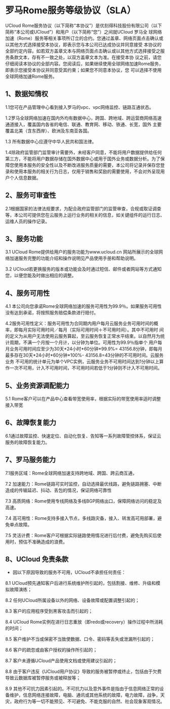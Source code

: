 

# 罗马Rome服务等级协议（SLA）

UCloud
Rome服务协议（以下简称“本协议”）是优刻得科技股份有限公司（以下简称“本公司或UCloud”）和用户（以下简称“您”）之间就UCloud
罗马全
球网络加速（Rome）服务等相关事项所订立的合约。您通过盖章、网络页面点击确认或以其他方式选择接受本协议，即表示您与本公司已达成协议并同意接受
本协议的全部约定内容。如若双方盖章文本与网络页面点击确认或以其他方式选择接受之服务条款文本，存有不一致之处，以双方盖章文本为准。在接受本协
议之前，请您仔细阅读本协议的全部内容。您阅读后，如果继续使用全球网络加速Rome服务，即表示您接受本协议并同意受其约束；如果您不同意本协议，您
可以选择不使用全球网络加速Rome服务。

## 1、数据知情权

1.1您可在产品管理中心看到接入罗马的vpc、vpc网络监控、链路互通状态。

1.2罗马全球网络加速在国内外均有数据中心，跨国、跨地域、跨运营商网络高速通道接入，覆盖国内各省的电信、联通、教育网、移动、铁通、长宽，国外
主要覆盖北美（含东西岸）、欧洲及东南亚各国。

1.3 所有数据中心应遵守中华人民共和国法律。

1.4除政府监管部门监管审计需要外，未经客户同意，不能将用户数据提供给任何第三方，不能将用户数据存储在国外数据中心或用于国外业务或数据分析。为了保障您使用本服务的安全性以及不断改进服务质量的需要，本公司将记录并保存您登录和使用本服务的相关行为日志，仅用于销售和奖励的需要使用，不会对外呈现用户个人信息数据。

## 2、服务可审查性

2.1根据国家的法律法规要求，为配合政府监管部门的监管审查，合规或取证调查等，本公司可提供您在云服务上运行业务的相关的信息，如关键组件的运行日志、运维人员的操作记录。

## 3、服务功能

3.1 UCloud
Rome提供给用户的服务功能为www.ucloud.cn 网站所展示的全球网络加速服务完整的功能介绍和操作说明见产品使用手册和帮助说明。

3.2 UCloud若更换服务的版本或功能会及时通过短信、邮件或者网站等方式通知您，以便您能及时做出相应的调整。

## 4、服务可用性

4.1 本公司向您承诺Rome全球网络加速的服务可用性为99.9％。如果服务可用性没有达到承诺，将按照服务赔偿条款进行赔付。

4.2服务可用性定义：服务可用性为合同期内用户每月云服务业务可用时间的概率，即每月实际可用时间／每月（实际可用时间＋不可用时间）。其中不可用时
间的定义为从用户无法使用云服务算起，至云服务恢复正常水平结束。以自然月为统计周期，不满一个月按一个月计，以分钟为单位。可用性为99.9％指单个
用户每月业务可用时间应至少为30天\*24小时\*60分钟\*99.9%= 43156.8分钟，即每月最多存在30天\*24小时\*60分钟\*100%-
43156.8=43分钟的不可用时间。云服务业务
不可用的统计单元为单个VPC实例，云服务业务不可用时间达到1分钟以上算作一次不可用，计入不可用时间，不可用时间若低于1分钟则不计入不可用时间。

## 5、业务资源调配能力

5.1 Rome客户可以在产品中心查看带宽使用率，根据实际的带宽使用率适时调整接入带宽

## 6、故障恢复能力

6.1通过故障监控、快速定位、自动化恢复、告知等一系列故障管控体系，保证云服务的故障恢复能力。

## 7、罗马服务能力

7.1服务区域：Rome全球网络加速支持跨地域、跨国、跨云商互通，

7.2 加速能力：Rome链路可实时监控，自动选择最优线路，避免链路拥塞、中断造成的传输延迟、抖动、丢包的情况，保证网络可靠性

7.3 高质网络：Rome使用专线网络及多线BGP网络出口，保障网络访问的稳定及高速。

7.4 高可用性：Rome支持多接入节点，多线路灾备，接入、转发高可用部署，避免单点故障。

7.5 灵活计费：Rome客户可根据实际链路使用情况进行后付费，避免先购买后使用时，预估不准确造成的浪费。

## 8、UCloud 免责条款

  - 因以下原因导致的服务不可用，UCloud不承担任何责任：

8.1 UCloud预先通知客户后进行系统维护所引起的，包括割接、维修、升级和模拟故障演练；

8.2 任何UCloud所属设备以外的网络、设备故障或配置调整引起的；

8.3 客户的应用程序受到黑客攻击而引起的；

8.4 UCloud Rome实例在进行日志重放（即redo或recovery）操作过程中所消耗的时间；

8.5 客户维护不当或保密不当致使数据、口令、密码等丢失或泄漏所引起的；

8.6 客户的疏忽或由客户授权的操作所引起的；

8.7 客户未遵循UCloud产品使用文档或使用建议引起的；

8.8 由于客户违反《UCloud用户协议》导致的服务被暂停或终止，包括由于欠费导致云数据库被暂停服务或被释放等；

8.9
其他不可抗力因素引起的。不可抗力以及意外事件是指由于信息网络正常的设备维护，信息网络连接故障，电脑、通讯或其他系统的故障，电力故障，战争，天灾，政府行为等一切不能预见、不可避免、不能克服的自然、社会现象客观情况。
